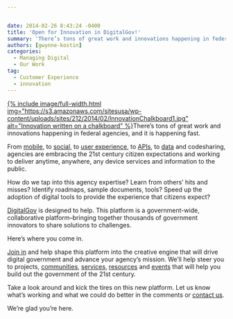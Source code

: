 ```yaml
---


date: 2014-02-26 8:43:24 -0400
title: 'Open for Innovation in DigitalGov!'
summary: 'There’s tons of great work and innovations happening in federal agencies, and it is happening fast. From mobile, to social, to user experience, to APIs, to data and codesharing, agencies are embracing the 21st century citizen expectations and working to deliver anytime, anywhere, any device services and information'
authors: [gwynne-kostin]
categories:
  - Managing Digital
  - Our Work
tag:
  - Customer Experience
  - innovation
---
```


<p id="docs-internal-guid-2be0b883-1e35-bf9a-aa33-087a71ace423" dir="ltr">
  <a href="https://s3.amazonaws.com/sitesusa/wp-content/uploads/sites/212/2014/02/InnovationChalkboard1.jpg">
{% include image/full-width.html img="https://s3.amazonaws.com/sitesusa/wp-content/uploads/sites/212/2014/02/InnovationChalkboard1.jpg" alt="Innovation written on a chalkboard" %}</a>There’s  tons of great work and innovations happening in federal agencies, and it is happening fast.
</p>

<p dir="ltr">
  From <a href="https://www.WHATEVER/category/mobile/">mobile</a>, to <a href="https://www.WHATEVER/category/socialmedia/">social</a>, to <a href="https://www.WHATEVER/category/ux/">user experience</a>, to <a href="https://www.WHATEVER/category/code/api/">APIs</a>, to <a href="https://www.WHATEVER/category/code/data1/">data</a> and codesharing, agencies are embracing the 21st century citizen expectations and working to deliver anytime, anywhere, any device services and information to the public.
</p>

<p dir="ltr">
  How do we tap into this agency expertise? Learn from others’ hits and misses? Identify roadmaps, sample documents, tools? Speed up the adoption of digital tools to provide the experience that citizens expect?
</p>

[DigitalGov](https://www.WHATEVER) is designed to help. This platform is a government-wide, collaborative platform&#8211;bringing together thousands of government innovators to share solutions to challenges.

Here’s  where you come in. 

[Join in](https://www.WHATEVER/join-digitalgov/ "Join DigitalGov") and help shape this platform into the creative engine that will drive digital government and advance your agency’s  mission. We&#8217;ll help steer you to projects, [communities](https://www.WHATEVER/communities/ "Communities"), [services](https://www.WHATEVER/services/ "Services"), [resources](https://www.WHATEVER/resources/ "Resources") and [events](https://www.WHATEVER/events/) that will help you build out the government of the 21st century. 

Take a look around and kick the tires on this new platform. Let us know what’s  working and what we could do better in the comments or [contact us](https://www.WHATEVER/contact-us/ "Contact Us"). 

We&#8217;re glad you&#8217;re here.